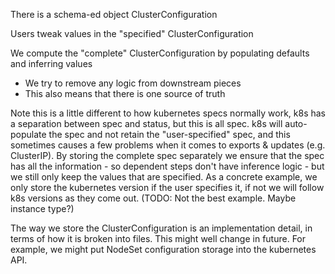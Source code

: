 There is a schema-ed object ClusterConfiguration

Users tweak values in the "specified" ClusterConfiguration

We compute the "complete" ClusterConfiguration by populating defaults and inferring values
  * We try to remove any logic from downstream pieces
  * This also means that there is one source of truth

Note this is a little different to how kubernetes specs normally work, k8s has a
separation between spec and status, but this is all spec.  k8s will auto-populate the spec
and not retain the "user-specified" spec, and this sometimes causes a few problems when it comes to
exports & updates (e.g. ClusterIP).  By storing the complete spec separately we ensure that the spec
has all the information - so dependent steps don't have inference logic - but we still only keep the
values that are specified.  As a concrete example, we only store the kubernetes version if the user specifies
it, if not we will follow k8s versions as they come out.  (TODO: Not the best example.  Maybe instance type?)

The way we store the ClusterConfiguration is an implementation detail, in terms of how it is broken
into files.  This might well change in future.  For example, we might put NodeSet configuration storage into the
kubernetes API.
